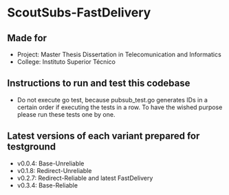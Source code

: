 # ScoutSubs-FastDelivery
## Made for
- Project: Master Thesis Dissertation in Telecomunication and Informatics
- College: Instituto Superior Técnico

## Instructions to run and test this codebase
- Do not execute go test, because pubsub_test.go generates IDs in a certain order if executing the tests in a row. To have the wished purpose please run these tests one by one.

## Latest versions of each variant prepared for testground
- v0.0.4: Base-Unreliable
- v0.1.8: Redirect-Unreliable
- v0.2.7: Redirect-Reliable and latest FastDelivery
- v0.3.4: Base-Reliable
